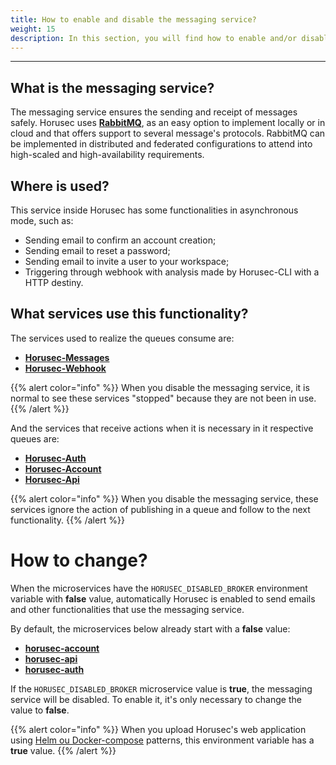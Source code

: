 ```yaml
---
title: How to enable and disable the messaging service?
weight: 15
description: In this section, you will find how to enable and/or disable Horusec's messaging service. 
---
```


---

## What is the messaging service?

The messaging service ensures the sending and receipt of messages safely. Horusec uses [**RabbitMQ**](https://www.rabbitmq.com/), as an easy option to implement locally or in cloud and that offers support to several message's protocols. RabbitMQ can be implemented in distributed and federated configurations to attend into high-scaled and high-availability requirements.

## Where is used?

This service inside Horusec has some functionalities in asynchronous mode, such as: 

* Sending email to confirm an account creation;
* Sending email to reset a password;
* Sending email to invite a user to your workspace;
* Triggering through webhook with analysis made by Horusec-CLI with a HTTP destiny.

## What services use this functionality?

The services used to realize the queues consume are: 

* [**Horusec-Messages**](/docs/web/services/messages)
* [**Horusec-Webhook**](/docs/web/services/webhook)

{{% alert color="info" %}}
When you disable the messaging service, it is normal to see these services "stopped" because they are not been in use.
{{% /alert %}}

And the services that receive actions when it is necessary in it respective queues are:

* [**Horusec-Auth**](/docs/web/services/Auth)
* [**Horusec-Account**](/docs/web/services/Account)
* [**Horusec-Api**](/docs/web/services/API)

{{% alert color="info" %}}
When you disable the messaging service, these services ignore the action of publishing in a queue and follow to the next functionality.
{{% /alert %}}


# How to change?

When the microservices have the `HORUSEC_DISABLED_BROKER` environment variable with **false** value, automatically Horusec is enabled to send emails and other functionalities that use the messaging service.

By default, the microservices below already start with a **false** value:

- [**horusec-account**](https://github.com/ZupIT/horusec/tree/master/horusec-account)
- [**horusec-api**](https://github.com/ZupIT/horusec/tree/master/horusec-api) 
- [**horusec-auth**](https://github.com/ZupIT/horusec/tree/master/horusec-auth)

If the `HORUSEC_DISABLED_BROKER` microservice value is **true**, the messaging service will be disabled. 
To enable it, it's only necessary to change the value to **false**. 

{{% alert color="info" %}}
When you upload Horusec's web application using [Helm ou Docker-compose](/docs/web) patterns, this environment variable has a **true** value.
{{% /alert %}}